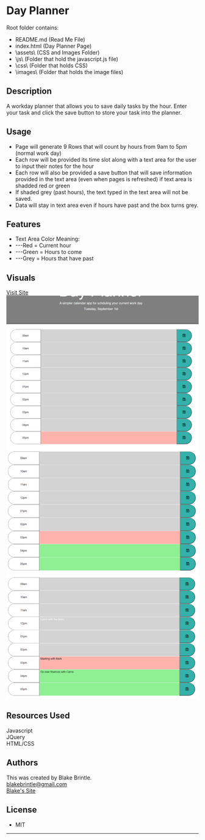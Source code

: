 # Day Planner

Root folder contains:
* README.md      (Read Me File)
* index.html     (Day Planner Page)
* \assets\       (CSS and Images Folder)
*   \js\        (Folder that hold the javascript.js file)
*   \css\       (Folder that holds CSS)
*   \images\     (Folder that holds the image files)


## Description
A workday planner that allows you to save daily tasks by the hour. Enter your task and click the save button to store your task into the planner.


## Usage
* Page will generate 9 Rows that will count by hours from 9am to 5pm (normal work day)
* Each row will be provided its time slot along with a text area for the user to input their notes for the hour
* Each row will also be provided a save button that will save information provided in the text area (even when pages is refreshed) if text area is shadded red or green
* If shaded grey (past hours), the text typed in the text area will not be saved.
* Data will stay in text area even if hours have past and the box turns grey.


## Features
* Text Area Color Meaning:
* ---Red = Current hour
* ---Green = Hours to come
* ---Grey = Hours that have past


## Visuals
<a href="https://bbrintle.github.io/5-Day-Planner/">Visit Site</a>
<br>
<img src="./assets/images/DayPlannerView.PNG">
<img src="./assets/images/DayPlannerView2.PNG">
<img src="./assets/images/DayPlannerView3.PNG">


## Resources Used
Javascript
<br>
JQuery
<br>
HTML/CSS


## Authors
This was created by Blake Brintle. 
<br>
blakebrintle@gmail.com
<br>
<a href="https://bbrintle.github.io/">Blake's Site</a>


## License
* MIT

- - -